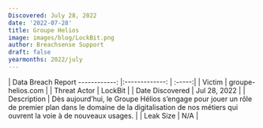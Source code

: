 ```yaml
---
Discovered: July 28, 2022
date: '2022-07-28'
title: Groupe Helios
image: images/blog/LockBit.png
author: Breachsense Support
draft: false
yearmonths: 2022/july
---
```



| Data Breach Report
------------:     |:-------------:    | :-----:|
| Victim      | groupe-helios.com      | 
| Threat Actor      | LockBit      | 
| Date Discovered      | Jul 28, 2022      | 
| Description      | Dès aujourd’hui, le Groupe Hélios s’engage pour jouer un rôle de premier plan dans le domaine de la digitalisation de nos métiers qui ouvrent la voie à de nouveaux usages.      | 
| Leak Size      | N/A      | 

